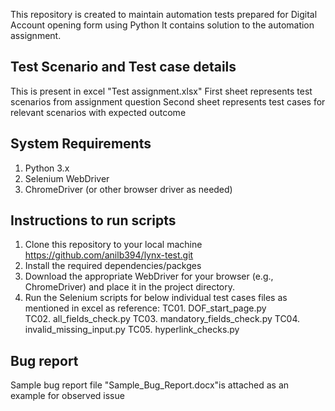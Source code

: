 This repository is created to maintain automation tests prepared for Digital Account opening form using Python It contains solution to the automation assignment.

## Test Scenario and Test case details
This is present in excel "Test assignment.xlsx" First sheet represents test scenarios from assignment question Second sheet represents test cases for relevant scenarios with expected outcome

## System Requirements
1. Python 3.x
2. Selenium WebDriver
3. ChromeDriver (or other browser driver as needed)

## Instructions to run scripts
1. Clone this repository to your local machine https://github.com/anilb394/lynx-test.git
2. Install the required dependencies/packges
3. Download the appropriate WebDriver for your browser (e.g., ChromeDriver) and place it in the project directory.
4. Run the Selenium scripts for below individual test cases files as mentioned in excel as reference: 
TC01. DOF_start_page.py  
TC02. all_fields_check.py
TC03. mandatory_fields_check.py
TC04. invalid_missing_input.py
TC05. hyperlink_checks.py

## Bug report
Sample bug report file "Sample_Bug_Report.docx"is attached as an example for observed issue
